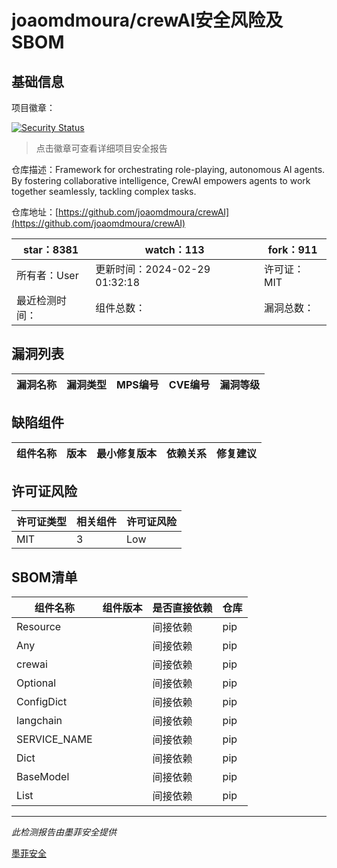# joaomdmoura/crewAI安全风险及SBOM

## 基础信息

项目徽章：

[![Security Status](https://www.murphysec.com/platform3/v31/badge/1762913449965076480.svg)](https://www.murphysec.com/console/report/1738641563397083136/1762913449965076480)

> 点击徽章可查看详细项目安全报告

仓库描述：Framework for orchestrating role-playing, autonomous AI agents. By fostering collaborative intelligence, CrewAI empowers agents to work together seamlessly, tackling complex tasks.

仓库地址：[https://github.com/joaomdmoura/crewAI](https://github.com/joaomdmoura/crewAI)

| star：8381 | watch：113 | fork：911 |
| ----------- | -------------- | ------------ |
| 所有者：User | 更新时间：2024-02-29 01:32:18 | 许可证：MIT |
| 最近检测时间： | 组件总数： | 漏洞总数： |




## 漏洞列表

| 漏洞名称 | 漏洞类型 | MPS编号 | CVE编号 | 漏洞等级 |
| ------- | ------ | ------- | ------ | ----- |





## 缺陷组件

| 组件名称 | 版本 | 最小修复版本 | 依赖关系 | 修复建议 |
| -------- | ---- | ------------ | -------- | -------- |





## 许可证风险

| 许可证类型 | 相关组件 | 许可证风险 |
| ---------- | -------- | ---------- |
|MIT|3|Low|




## SBOM清单

| 组件名称 | 组件版本 | 是否直接依赖 | 仓库 |
| -------- | -------- | ------------ | ---- |
|Resource||间接依赖|pip|
|Any||间接依赖|pip|
|crewai||间接依赖|pip|
|Optional||间接依赖|pip|
|ConfigDict||间接依赖|pip|
|langchain||间接依赖|pip|
|SERVICE_NAME||间接依赖|pip|
|Dict||间接依赖|pip|
|BaseModel||间接依赖|pip|
|List||间接依赖|pip|


------

*此检测报告由墨菲安全提供*

[墨菲安全](www.murphysec.com)